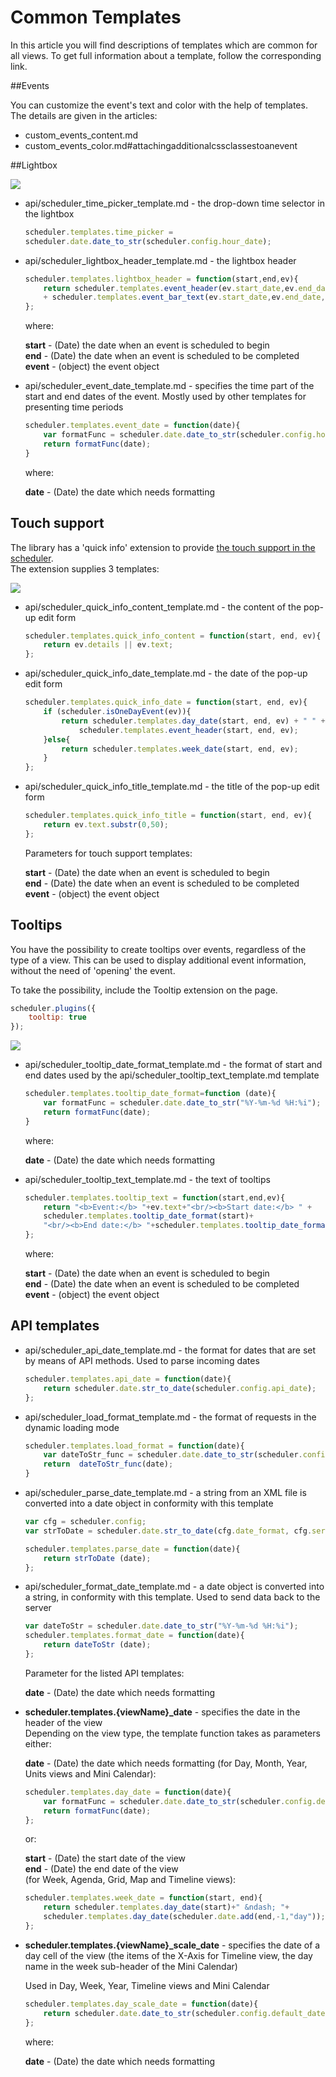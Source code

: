 Common Templates 
==============

In this article you will find descriptions of templates which are common for all views.
To get full information about a template, follow the corresponding link.

##Events

You can customize the event's text and color with the help of templates. The details are given in the articles:

- custom_events_content.md
- custom_events_color.md#attachingadditionalcssclassestoanevent


##Lightbox


<img src="api/lightbox_templates.png"/>

- api/scheduler_time_picker_template.md - the drop-down time selector in the lightbox

	~~~js
	scheduler.templates.time_picker = 
    scheduler.date.date_to_str(scheduler.config.hour_date);
	~~~

- api/scheduler_lightbox_header_template.md - the lightbox header

	~~~js
	scheduler.templates.lightbox_header = function(start,end,ev){
    	return scheduler.templates.event_header(ev.start_date,ev.end_date,ev) 
    	+ scheduler.templates.event_bar_text(ev.start_date,ev.end_date,ev);
	};
	~~~

	where:

	**start**	- (Date) the date when an event is scheduled to begin<br>
	**end** - (Date) the date when an event is scheduled to be completed<br>
	**event** - (object) the event object

- api/scheduler_event_date_template.md - specifies the time part of the start and end dates of the event. Mostly used by other templates for presenting time periods

	~~~js
	scheduler.templates.event_date = function(date){
    	var formatFunc = scheduler.date.date_to_str(scheduler.config.hour_date);
    	return formatFunc(date);
	}
	~~~

	where:

	**date** -	(Date) the date which needs formatting



Touch support
----------------------------------------------

The library has a 'quick info' extension to provide [the touch support in the scheduler](touch_support.md).<br> The extension supplies 3 templates: 

<img src="api/touch_templates.png"/>

- api/scheduler_quick_info_content_template.md - the content of the pop-up edit form

	~~~js
	scheduler.templates.quick_info_content = function(start, end, ev){ 
		return ev.details || ev.text;
	};
	~~~

- api/scheduler_quick_info_date_template.md - the date of the pop-up edit form

	~~~js
	scheduler.templates.quick_info_date = function(start, end, ev){
    	if (scheduler.isOneDayEvent(ev)){
        	return scheduler.templates.day_date(start, end, ev) + " " +
            	scheduler.templates.event_header(start, end, ev);
    	}else{
        	return scheduler.templates.week_date(start, end, ev);
    	}
	};
	~~~

- api/scheduler_quick_info_title_template.md - the title of the pop-up edit form

	~~~js
	scheduler.templates.quick_info_title = function(start, end, ev){ 
       	return ev.text.substr(0,50); 
	};
	~~~

	Parameters for touch support templates:

	**start** - (Date) the date when an event is scheduled to begin <br>
	**end**	- (Date) the date when an event is scheduled to be completed <br>
	**event** -	(object) the event object 


Tooltips
------------------------------------

You have the possibility to create tooltips over events, regardless of the type of a view. 
This can be used to display additional event information, without the need of 'opening' the event.

To take the possibility, include the Tooltip extension on the page.

~~~js
scheduler.plugins({
    tooltip: true
});
~~~

<img src="api/tooltip_templates.png"/>

- api/scheduler_tooltip_date_format_template.md - the format of start and end dates used by the api/scheduler_tooltip_text_template.md template

	~~~js
	scheduler.templates.tooltip_date_format=function (date){
    	var formatFunc = scheduler.date.date_to_str("%Y-%m-%d %H:%i");
    	return formatFunc(date);
	}
	~~~

	where:

	**date** -	(Date) the date which needs formatting

- api/scheduler_tooltip_text_template.md - the text of tooltips

	~~~js
	scheduler.templates.tooltip_text = function(start,end,ev){
    	return "<b>Event:</b> "+ev.text+"<br/><b>Start date:</b> " + 
    	scheduler.templates.tooltip_date_format(start)+ 
    	"<br/><b>End date:</b> "+scheduler.templates.tooltip_date_format(end);
	};
	~~~

	where:

	**start** - (Date) the date when an event is scheduled to begin <br>
	**end**	- (Date) the date when an event is scheduled to be completed <br>
	**event** -	(object) the event object 



API templates
------------------------------------

- api/scheduler_api_date_template.md - the format for dates that are set by means of API methods. Used to parse incoming dates 

	~~~js
	scheduler.templates.api_date = function(date){
    	return scheduler.date.str_to_date(scheduler.config.api_date);
	};
	~~~

- api/scheduler_load_format_template.md - the format of requests in the dynamic loading mode  

	~~~js
	scheduler.templates.load_format = function(date){
    	var dateToStr_func = scheduler.date.date_to_str(scheduler.config.load_date);
    	return  dateToStr_func(date);
	}
	~~~

- api/scheduler_parse_date_template.md - a string from an XML file is converted into a date object in conformity with this template

	~~~js
	var cfg = scheduler.config;
	var strToDate = scheduler.date.str_to_date(cfg.date_format, cfg.server_utc);
 
	scheduler.templates.parse_date = function(date){
    	return strToDate (date);
	};
	~~~

- api/scheduler_format_date_template.md - a date object is converted into a string, in conformity with this template. Used to send data back to the server

	~~~js
	var dateToStr = scheduler.date.date_to_str("%Y-%m-%d %H:%i");
	scheduler.templates.format_date = function(date){
    	return dateToStr (date);
	};
	~~~

	Parameter for the listed API templates:

	**date** -	(Date) the date which needs formatting

- **scheduler.templates.{viewName}_date** - specifies the date in the header of the view<br>
	Depending on the view type, the template function takes as parameters either: <br>

	**date** - (Date) the date which needs formatting (for Day, Month, Year, Units views and Mini Calendar):

	~~~js
	scheduler.templates.day_date = function(date){
    	var formatFunc = scheduler.date.date_to_str(scheduler.config.default_date);
    	return formatFunc(date);
	};
	~~~

	or: 

	**start** - (Date) the start date of the view<br>**end** - (Date) the end date of the view<br>
	(for Week, Agenda, Grid, Map and Timeline views):

	~~~js
	scheduler.templates.week_date = function(start, end){
    	return scheduler.templates.day_date(start)+" &ndash; "+
    	scheduler.templates.day_date(scheduler.date.add(end,-1,"day"));
	};
	~~~

- **scheduler.templates.{viewName}_scale_date** - specifies the date of a day cell of the view 
	(the items of the X-Axis for Timeline view, the day name in the week sub-header of the Mini Calendar)

	Used in Day, Week, Year, Timeline views and Mini Calendar 

	~~~js
	scheduler.templates.day_scale_date = function(date){
    	return scheduler.date.date_to_str(scheduler.config.default_date);
	};
	~~~

	where:

	**date** - (Date) the date which needs formatting

